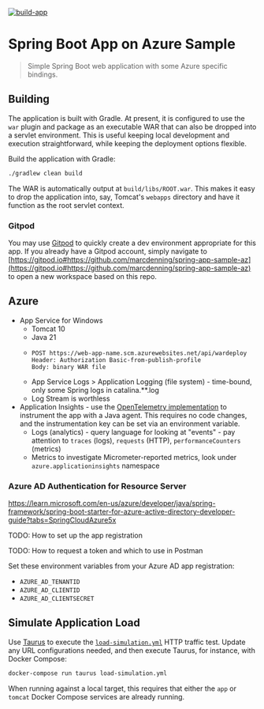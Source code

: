 [![build-app](https://github.com/marcdenning/spring-app-sample-az/actions/workflows/build-app.yml/badge.svg)](https://github.com/marcdenning/spring-app-sample-az/actions/workflows/build-app.yml)

# Spring Boot App on Azure Sample

> Simple Spring Boot web application with some Azure specific bindings.

## Building

The application is built with Gradle. At present, it is configured to use the `war` plugin and package as an executable WAR that can also be dropped into a servlet environment.
This is useful keeping local development and execution straightforward, while keeping the deployment options flexible.

Build the application with Gradle:

```bash
./gradlew clean build
```

The WAR is automatically output at `build/libs/ROOT.war`.
This makes it easy to drop the application into, say, Tomcat's `webapps` directory and have it function as the root servlet context.

### Gitpod

You may use [Gitpod](https://www.gitpod.io/) to quickly create a dev environment appropriate for this app.
If you already have a Gitpod account, simply navigate to [https://gitpod.io#https://github.com/marcdenning/spring-app-sample-az](https://gitpod.io#https://github.com/marcdenning/spring-app-sample-az) to open a new workspace based on this repo.

## Azure

* App Service for Windows
  - Tomcat 10
  - Java 21
  - ```
    POST https://web-app-name.scm.azurewebsites.net/api/wardeploy
    Header: Authorization Basic-from-publish-profile
    Body: binary WAR file
    ```
  - App Service Logs > Application Logging (file system) - time-bound, only some Spring logs in catalina.**.log
  - Log Stream is worthless
* Application Insights - use the [OpenTelemetry implementation](https://learn.microsoft.com/en-us/azure/azure-monitor/app/opentelemetry-enable?tabs=java) to instrument the app with a Java agent.
  This requires no code changes, and the instrumentation key can be set via an environment variable.
  - Logs (analytics) - query language for looking at "events" - pay attention to `traces` (logs), `requests` (HTTP), `performanceCounters` (metrics)
  - Metrics to investigate Micrometer-reported metrics, look under `azure.applicationinsights` namespace

### Azure AD Authentication for Resource Server

https://learn.microsoft.com/en-us/azure/developer/java/spring-framework/spring-boot-starter-for-azure-active-directory-developer-guide?tabs=SpringCloudAzure5x

TODO: How to set up the app registration

TODO: How to request a token and which to use in Postman

Set these environment variables from your Azure AD app registration:

* `AZURE_AD_TENANTID`
* `AZURE_AD_CLIENTID`
* `AZURE_AD_CLIENTSECRET`

## Simulate Application Load

Use [Taurus](https://gettaurus.org/) to execute the [`load-simulation.yml`](/load-simulation.yml) HTTP traffic test.
Update any URL configurations needed, and then execute Taurus, for instance, with Docker Compose:

```bash
docker-compose run taurus load-simulation.yml
```

When running against a local target, this requires that either the `app` or `tomcat` Docker Compose services are already running.
